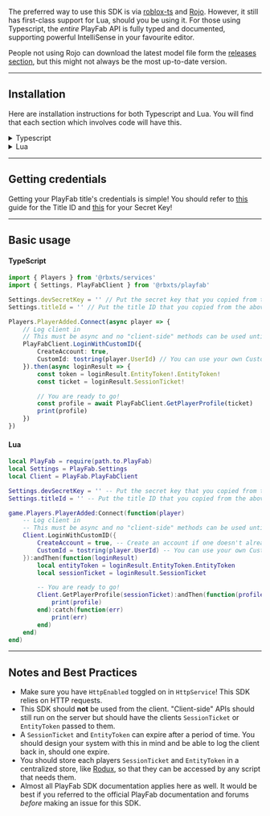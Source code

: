 The preferred way to use this SDK is via [roblox-ts](https://roblox-ts.com) and [Rojo](https://rojo.space). However, it still has first-class support for Lua, should you be using it. For those using Typescript, the *entire* PlayFab API is fully typed and documented, supporting powerful IntelliSense in your favourite editor.

People not using Rojo can download the latest model file form the [releases section](https://github.com/grilme99/RobloxPlayFabSDK/releases), but this might not always be the most up-to-date version.

---

## Installation
Here are installation instructions for both Typescript and Lua. You will find that each section which involves code will have this.
    

<details>
    <summary>Typescript</summary>
    <p>
    Usage with Typescript is straightforward. All you need to do is install the package via NPM with <code>npm install @rbxts/playfab</code>. The SDK can then be used from anywhere in your game (if it is on the server)! Please continue down for Basic Usage.
    </p>
</details>

<details>
    <summary>Lua</summary>
    <p>
    <b>Manual</b>
    <br>
    You can download the latest model file release from the <a href="https://github.com/grilme99/RobloxPlayFabSDK/releases">releases section</a>, but this may not always be the most up-to-date version. You'll want to put this is a server directory, like <code>ServerScriptService</code> or <code>ServerStorage</code>.
    <br><br>
    <b>Advanced</b>
    <br>
    The SDK has no dependencies so you can easily include it as a Git submodule, syncing it in with Rojo. There should be no need to edit the actual SDK module itself (unless contributing).
    </p>
</details>

---
## Getting credentials
Getting your PlayFab title's credentials is simple! You should refer to [this](https://docs.microsoft.com/en-us/gaming/playfab/personas/developer) guide for the Title ID and [this](https://docs.microsoft.com/en-us/gaming/playfab/gamemanager/secret-key-management) for your Secret Key!


---

## Basic usage
#### TypeScript
```typescript
import { Players } from '@rbxts/services'
import { Settings, PlayFabClient } from '@rbxts/playfab'

Settings.devSecretKey = '' // Put the secret key that you copied from the above section here
Settings.titleId = '' // Put the title ID that you copied from the above section here

Players.PlayerAdded.Connect(async player => {
    // Log client in
    // This must be async and no "client-side" methods can be used until this has returned.
    PlayFabClient.LoginWithCustomID({
        CreateAccount: true,
        CustomId: tostring(player.UserId) // You can use your own CustomId scheme
    }).then(async loginResult => {
        const token = loginResult.EntityToken!.EntityToken!
        const ticket = loginResult.SessionTicket!

        // You are ready to go!
        const profile = await PlayFabClient.GetPlayerProfile(ticket)
        print(profile)
    })
})
```

#### Lua
```lua
local PlayFab = require(path.to.PlayFab)
local Settings = PlayFab.Settings
local Client = PlayFab.PlayFabClient

Settings.devSecretKey = '' -- Put the secret key that you copied from the above section here
Settings.titleId = '' -- Put the title ID that you copied from the above section here

game.Players.PlayerAdded:Connect(function(player)
    -- Log client in
    -- This must be async and no "client-side" methods can be used until this has returned.
    Client.LoginWithCustomID({
        CreateAccount = true, -- Create an account if one doesn't already exist
        CustomId = tostring(player.UserId) -- You can use your own CustomId scheme
    }):andThen(function(loginResult)
        local entityToken = loginResult.EntityToken.EntityToken
        local sessionTicket = loginResult.SessionTicket

        -- You are ready to go!
        Client.GetPlayerProfile(sessionTicket):andThen(function(profile)
            print(profile)
        end):catch(function(err)
            print(err)
        end)
    end)
end)
```

---
## Notes and Best Practices

- Make sure you have `HttpEnabled` toggled on in `HttpService`! This SDK relies on HTTP requests.
- This SDK should **not** be used from the client. "Client-side" APIs should still run on the server but should have the clients `SessionTicket` or `EntityToken` passed to them.
- A `SessionTicket` and `EntityToken` can expire after a period of time. You should design your system with this in mind and be able to log the client back in, should one expire.
- You should store each players `SessionTicket` and `EntityToken` in a centralized store, like [Rodux](https://roblox.github.io/rodux), so that they can be accessed by any script that needs them.
- Almost all PlayFab SDK documentation applies here as well. It would be best if you referred to the official PlayFab documentation and forums *before* making an issue for this SDK.